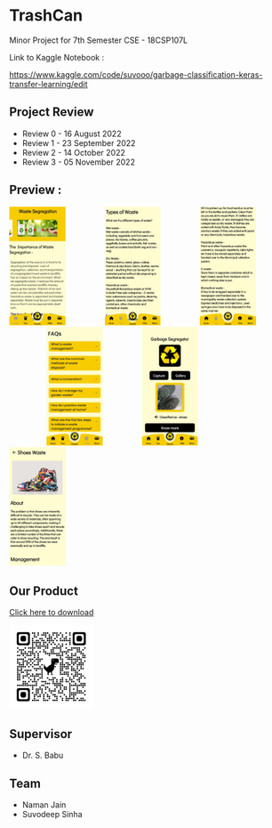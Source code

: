 # TrashCan
Minor Project for 7th Semester CSE - 18CSP107L 

Link to Kaggle Notebook :

https://www.kaggle.com/code/suvooo/garbage-classification-keras-transfer-learning/edit

## Project Review
- Review 0 - 16 August 2022
- Review 1 - 23 September 2022
- Review 2 - 14 October 2022
- Review 3 - 05 November 2022

## Preview : 

<p align="left">
<img width=20% src="./Application/App/assets/preview1.jpg"> &ensp;&ensp;&ensp;&ensp;&ensp;&ensp;&ensp;&ensp;&ensp;
<img width=20% src="./Application/App/assets/preview2.jpg"> &ensp;&ensp;&ensp;&ensp;&ensp;&ensp;&ensp;&ensp;&ensp; 
<img width=20% src="./Application/App/assets/preview3.jpg"> &ensp;&ensp;&ensp;&ensp;&ensp;&ensp;&ensp;&ensp;&ensp;
<img width=20% src="./Application/App/assets/preview4.jpg"> &ensp;&ensp;&ensp;&ensp;&ensp;&ensp;&ensp;&ensp;&ensp;
<img width=20% src="./Application/App/assets/preview5.jpg"> &ensp;&ensp;&ensp;&ensp;&ensp;&ensp;&ensp;&ensp;&ensp;
<img width=20% src="./Application/App/assets/preview6.jpg"> &ensp;&ensp;&ensp;&ensp;&ensp;&ensp;&ensp;&ensp;&ensp;
</p>

## Our Product
[Click here to download](https://drive.google.com/file/d/1WGyjP_dSOpoTMVstzfxC8CUooF86fvI-/view?usp=sharing) <br>

<img width=30% src="./Application/App/assets/applink.png"> &ensp;&ensp;&ensp;&ensp;&ensp;&ensp;&ensp;&ensp;&ensp;

## Supervisor
- Dr. S. Babu 

## Team
- Naman Jain
- Suvodeep Sinha
